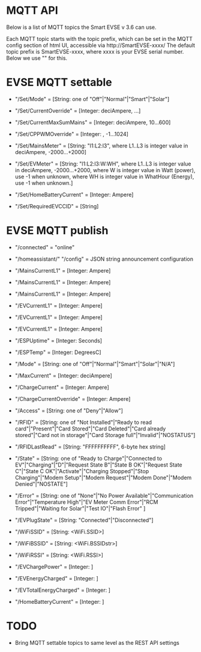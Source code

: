 # MQTT API

Below is a list of MQTT topics the Smart EVSE v 3.6 can use.

Each MQTT topic starts with the topic prefix, which can be set in the MQTT config section of html UI, accessible via http://SmartEVSE-xxxx/
The default topic prefix is SmartEVSE-xxxx, where xxxx is your EVSE serial number.
Below we use "<prefix>" for this.

# EVSE MQTT settable
*  <prefix> "/Set/Mode" = [String: one of "Off"|"Normal"|"Smart"|"Solar"]

*  <prefix> "/Set/CurrentOverride" = [Integer: deciAmpere, <MinCurrent>...<MaxCurrent>]

*  <prefix> "/Set/CurrentMaxSumMains" = [Integer: deciAmpere, 10...600]

*  <prefix> "/Set/CPPWMOverride" = [Integer: <pwmvalue>, -1...1024]

*  <prefix> "/Set/MainsMeter" = [String: "l1:L2:l3",
	where L1..L3 is integer value in deciAmpere, -2000...+2000]

*  <prefix> "/Set/EVMeter" = [String: "l1:L2:l3:W:WH",
	where L1..L3 is integer value in deciAmpere, -2000...+2000,
	where W is integer value in Watt (power), use -1 when unknown,
	where WH is integer value in WhatHour (Energy), use -1 when unknown.]

*  <prefix> "/Set/HomeBatteryCurrent" = [Integer: Ampere]

*  <prefix> "/Set/RequiredEVCCID" = [String]

# EVSE MQTT publish

* <prefix> "/connected" = "online"

* "/homeassistant/" <prefix> "/config" = JSON string announcement configuration

* <prefix> "/MainsCurrentL1" = [Integer: Ampere]

* <prefix> "/MainsCurrentL1" = [Integer: Ampere]

* <prefix> "/MainsCurrentL1" = [Integer: Ampere]

* <prefix> "/EVCurrentL1" = [Integer: Ampere]

* <prefix> "/EVCurrentL1" = [Integer: Ampere]

* <prefix> "/EVCurrentL1" = [Integer: Ampere]

* <prefix> "/ESPUptime" = [Integer: Seconds]

* <prefix> "/ESPTemp" = [Integer: DegreesC]

* <prefix> "/Mode" = [String: one of  "Off"|"Normal"|"Smart"|"Solar"|"N/A"]

* <prefix> "/MaxCurrent" = [Integer: deciAmpere]

* <prefix> "/ChargeCurrent" = [Integer: Ampere]

* <prefix> "/ChargeCurrentOverride" = [Integer: Ampere]

* <prefix> "/Access" = [String: one of "Deny"|"Allow"]

* <prefix> "/RFID" = [String: one of  "Not Installed"|"Ready to read card"|"Present"|"Card Stored"|"Card Deleted"|"Card already stored"|"Card not in storage"|"Card Storage full"|"Invalid"|"NOSTATUS"]

* <prefix> "/RFIDLastRead" = [String: "FFFFFFFFFF", 6-byte hex string]

* <prefix> "/State" = [String: one of "Ready to Charge"|"Connected to EV"|"Charging"|"D"|"Request State B"|"State B OK"|"Request State C"|"State C OK"|"Activate"|"Charging Stopped"|"Stop Charging"|"Modem Setup"|"Modem Request"|"Modem Done"|"Modem Denied"|"NOSTATE"]

* <prefix> "/Error" = [String: one of  "None"|"No Power Available"|"Communication Error"|"Temperature High"|"EV Meter Comm Error"|"RCM Tripped"|"Waiting for Solar"|"Test IO"|"Flash Error" ]

* <prefix> "/EVPlugState" =  [String:  "Connected"|"Disconnected"]

* <prefix> "/WiFiSSID"  =  [String: <WiFi.SSID>]

* <prefix> "/WiFiBSSID" = [String: <WiFi.BSSIDstr>]

* <prefix> "/WiFiRSSI" = [String: <WiFi.RSSI>]

* <prefix> "/EVChargePower" = [Integer: <PowerMeasured>]

* <prefix> "/EVEnergyCharged" = [Integer: <EnergyCharged>]

* <prefix> "/EVTotalEnergyCharged" = [Integer: <EnergyEV>]

* <prefix> "/HomeBatteryCurrent" = [Integer: <homeBatteryCurrent>]


# TODO

* Bring MQTT settable topics to same level as the REST API settings
